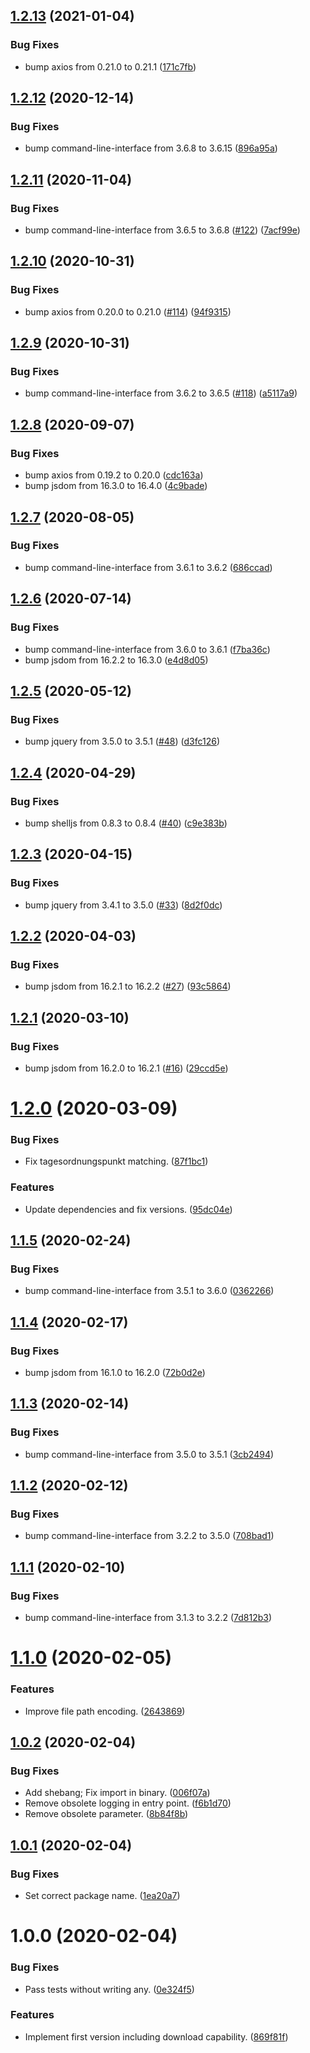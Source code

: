 ## [1.2.13](https://github.com/yeldiRium/more-rubin-scraper/compare/v1.2.12...v1.2.13) (2021-01-04)


### Bug Fixes

* bump axios from 0.21.0 to 0.21.1 ([171c7fb](https://github.com/yeldiRium/more-rubin-scraper/commit/171c7fb8c7c272a904b2e534efc7562d2bf923e7))

## [1.2.12](https://github.com/yeldiRium/more-rubin-scraper/compare/v1.2.11...v1.2.12) (2020-12-14)


### Bug Fixes

* bump command-line-interface from 3.6.8 to 3.6.15 ([896a95a](https://github.com/yeldiRium/more-rubin-scraper/commit/896a95afdced4834c28fdcb0382cc50dfbb20343))

## [1.2.11](https://github.com/yeldiRium/more-rubin-scraper/compare/v1.2.10...v1.2.11) (2020-11-04)


### Bug Fixes

* bump command-line-interface from 3.6.5 to 3.6.8 ([#122](https://github.com/yeldiRium/more-rubin-scraper/issues/122)) ([7acf99e](https://github.com/yeldiRium/more-rubin-scraper/commit/7acf99e0292e0b6d8168856b5401cca177fa9d82))

## [1.2.10](https://github.com/yeldiRium/more-rubin-scraper/compare/v1.2.9...v1.2.10) (2020-10-31)


### Bug Fixes

* bump axios from 0.20.0 to 0.21.0 ([#114](https://github.com/yeldiRium/more-rubin-scraper/issues/114)) ([94f9315](https://github.com/yeldiRium/more-rubin-scraper/commit/94f9315b09ed216341f8fa7c8b330f64e15731c9))

## [1.2.9](https://github.com/yeldiRium/more-rubin-scraper/compare/v1.2.8...v1.2.9) (2020-10-31)


### Bug Fixes

* bump command-line-interface from 3.6.2 to 3.6.5 ([#118](https://github.com/yeldiRium/more-rubin-scraper/issues/118)) ([a5117a9](https://github.com/yeldiRium/more-rubin-scraper/commit/a5117a92c39be2b5b0606de956b8bf00d88c6c0f))

## [1.2.8](https://github.com/yeldiRium/more-rubin-scraper/compare/v1.2.7...v1.2.8) (2020-09-07)


### Bug Fixes

* bump axios from 0.19.2 to 0.20.0 ([cdc163a](https://github.com/yeldiRium/more-rubin-scraper/commit/cdc163aef8878754ea314a5dbc5e7458f9cae2a1))
* bump jsdom from 16.3.0 to 16.4.0 ([4c9bade](https://github.com/yeldiRium/more-rubin-scraper/commit/4c9bade652d6b9a446a4856f17e7a2c4f9897b3e))

## [1.2.7](https://github.com/yeldiRium/more-rubin-scraper/compare/v1.2.6...v1.2.7) (2020-08-05)


### Bug Fixes

* bump command-line-interface from 3.6.1 to 3.6.2 ([686ccad](https://github.com/yeldiRium/more-rubin-scraper/commit/686ccad316ff708f228a4f008bb1a4b2d994c29f))

## [1.2.6](https://github.com/yeldiRium/more-rubin-scraper/compare/v1.2.5...v1.2.6) (2020-07-14)


### Bug Fixes

* bump command-line-interface from 3.6.0 to 3.6.1 ([f7ba36c](https://github.com/yeldiRium/more-rubin-scraper/commit/f7ba36ca46e8e66114f5cade223d110e4dd37a89))
* bump jsdom from 16.2.2 to 16.3.0 ([e4d8d05](https://github.com/yeldiRium/more-rubin-scraper/commit/e4d8d05a637a69b79db9cc487d8b23b18351718a))

## [1.2.5](https://github.com/yeldiRium/more-rubin-scraper/compare/v1.2.4...v1.2.5) (2020-05-12)


### Bug Fixes

* bump jquery from 3.5.0 to 3.5.1 ([#48](https://github.com/yeldiRium/more-rubin-scraper/issues/48)) ([d3fc126](https://github.com/yeldiRium/more-rubin-scraper/commit/d3fc126c8dfb419d8ffe183ff5888b30fdc3e674))

## [1.2.4](https://github.com/yeldiRium/more-rubin-scraper/compare/v1.2.3...v1.2.4) (2020-04-29)


### Bug Fixes

* bump shelljs from 0.8.3 to 0.8.4 ([#40](https://github.com/yeldiRium/more-rubin-scraper/issues/40)) ([c9e383b](https://github.com/yeldiRium/more-rubin-scraper/commit/c9e383b21a7162363bc880997a2086eed9fcfa92))

## [1.2.3](https://github.com/yeldiRium/more-rubin-scraper/compare/v1.2.2...v1.2.3) (2020-04-15)


### Bug Fixes

* bump jquery from 3.4.1 to 3.5.0 ([#33](https://github.com/yeldiRium/more-rubin-scraper/issues/33)) ([8d2f0dc](https://github.com/yeldiRium/more-rubin-scraper/commit/8d2f0dcbb9e1cfabbae66481a11342a3a11e4988))

## [1.2.2](https://github.com/yeldiRium/more-rubin-scraper/compare/v1.2.1...v1.2.2) (2020-04-03)


### Bug Fixes

* bump jsdom from 16.2.1 to 16.2.2 ([#27](https://github.com/yeldiRium/more-rubin-scraper/issues/27)) ([93c5864](https://github.com/yeldiRium/more-rubin-scraper/commit/93c5864b7e3617bfd9e2d3d64c3b194e859aad59))

## [1.2.1](https://github.com/yeldiRium/more-rubin-scraper/compare/v1.2.0...v1.2.1) (2020-03-10)


### Bug Fixes

* bump jsdom from 16.2.0 to 16.2.1 ([#16](https://github.com/yeldiRium/more-rubin-scraper/issues/16)) ([29ccd5e](https://github.com/yeldiRium/more-rubin-scraper/commit/29ccd5e008461ccaf8cd6bdecf5f1c05a0fe448a))

# [1.2.0](https://github.com/yeldiRium/more-rubin-scraper/compare/v1.1.5...v1.2.0) (2020-03-09)


### Bug Fixes

* Fix tagesordnungspunkt matching. ([87f1bc1](https://github.com/yeldiRium/more-rubin-scraper/commit/87f1bc1b1ae5826f7a2071209e57d9fac77097b1))


### Features

* Update dependencies and fix versions. ([95dc04e](https://github.com/yeldiRium/more-rubin-scraper/commit/95dc04ed994654ed77f95ad1539937b1ca81c074))

## [1.1.5](https://github.com/yeldiRium/more-rubin-scraper/compare/v1.1.4...v1.1.5) (2020-02-24)


### Bug Fixes

* bump command-line-interface from 3.5.1 to 3.6.0 ([0362266](https://github.com/yeldiRium/more-rubin-scraper/commit/03622664bdf8502beebb9b0b6fbfae99dc378725))

## [1.1.4](https://github.com/yeldiRium/more-rubin-scraper/compare/v1.1.3...v1.1.4) (2020-02-17)


### Bug Fixes

* bump jsdom from 16.1.0 to 16.2.0 ([72b0d2e](https://github.com/yeldiRium/more-rubin-scraper/commit/72b0d2e98a29d37cc420f1c84d3d0e70423cb031))

## [1.1.3](https://github.com/yeldiRium/more-rubin-scraper/compare/v1.1.2...v1.1.3) (2020-02-14)


### Bug Fixes

* bump command-line-interface from 3.5.0 to 3.5.1 ([3cb2494](https://github.com/yeldiRium/more-rubin-scraper/commit/3cb2494ea14210947d00568cdd2f8f13fd69e5f2))

## [1.1.2](https://github.com/yeldiRium/more-rubin-scraper/compare/v1.1.1...v1.1.2) (2020-02-12)


### Bug Fixes

* bump command-line-interface from 3.2.2 to 3.5.0 ([708bad1](https://github.com/yeldiRium/more-rubin-scraper/commit/708bad1df0479ae9acbe47607d2207b6e782d5f5))

## [1.1.1](https://github.com/yeldiRium/more-rubin-scraper/compare/v1.1.0...v1.1.1) (2020-02-10)


### Bug Fixes

* bump command-line-interface from 3.1.3 to 3.2.2 ([7d812b3](https://github.com/yeldiRium/more-rubin-scraper/commit/7d812b312de844b501d40f20bf0de190c53c8181))

# [1.1.0](https://github.com/yeldiRium/more-rubin-scraper/compare/v1.0.2...v1.1.0) (2020-02-05)


### Features

* Improve file path encoding. ([2643869](https://github.com/yeldiRium/more-rubin-scraper/commit/2643869c3c752ab7a7b48278589d01835b978f24))

## [1.0.2](https://github.com/yeldiRium/more-rubin-scraper/compare/v1.0.1...v1.0.2) (2020-02-04)


### Bug Fixes

* Add shebang; Fix import in binary. ([006f07a](https://github.com/yeldiRium/more-rubin-scraper/commit/006f07a1d543b9a06b5445caac433dfdf3312c77))
* Remove obsolete logging in entry point. ([f6b1d70](https://github.com/yeldiRium/more-rubin-scraper/commit/f6b1d709388cdf95aab832e285324875cba2bd28))
* Remove obsolete parameter. ([8b84f8b](https://github.com/yeldiRium/more-rubin-scraper/commit/8b84f8b145b91b908ce19b254e54717fbaaac5df))

## [1.0.1](https://github.com/yeldiRium/more-rubin-scraper/compare/v1.0.0...v1.0.1) (2020-02-04)


### Bug Fixes

* Set correct package name. ([1ea20a7](https://github.com/yeldiRium/more-rubin-scraper/commit/1ea20a78610a07b55f01ec56e7f3c41e57e71262))

# 1.0.0 (2020-02-04)


### Bug Fixes

* Pass tests without writing any. ([0e324f5](https://github.com/yeldiRium/more-rubin-scraper/commit/0e324f5e68f5b64d0a91f6488fc5b0b3a50f7d78))


### Features

* Implement first version including download capability. ([869f81f](https://github.com/yeldiRium/more-rubin-scraper/commit/869f81fc27b1180eb1b511386d69e4a69d387f45))
